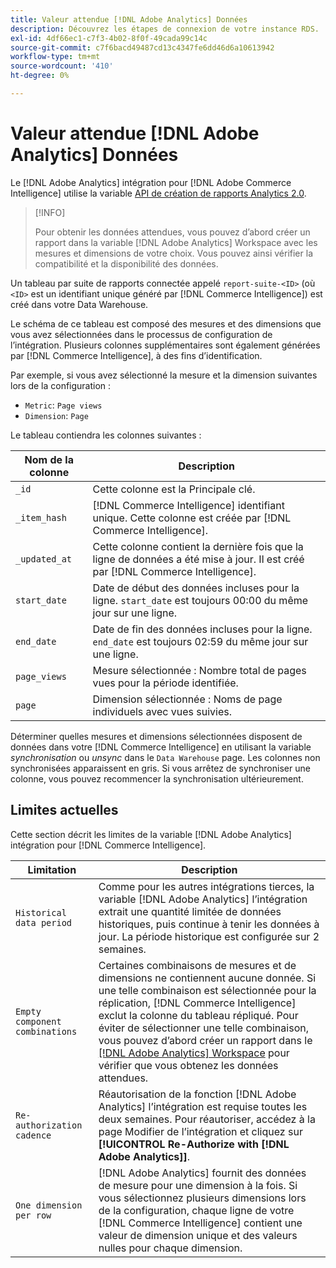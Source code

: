 ```yaml
---
title: Valeur attendue [!DNL Adobe Analytics] Données
description: Découvrez les étapes de connexion de votre instance RDS.
exl-id: 4df66ec1-c7f3-4b02-8f0f-49cada99c14c
source-git-commit: c7f6bacd49487cd13c4347fe6dd46d6a10613942
workflow-type: tm+mt
source-wordcount: '410'
ht-degree: 0%

---
```


# Valeur attendue [!DNL Adobe Analytics] Données

Le [!DNL Adobe Analytics] intégration pour [!DNL Adobe Commerce Intelligence] utilise la variable [API de création de rapports Analytics 2.0](https://developer.adobe.com/analytics-apis/docs/2.0/#!AdobeDocs/analytics-2.0-apis/master/README.md).

>[!INFO]
>
>Pour obtenir les données attendues, vous pouvez d’abord créer un rapport dans la variable [!DNL Adobe Analytics] Workspace avec les mesures et dimensions de votre choix. Vous pouvez ainsi vérifier la compatibilité et la disponibilité des données.

Un tableau par suite de rapports connectée appelé `report-suite-<ID>` (où `<ID>` est un identifiant unique généré par [!DNL Commerce Intelligence]) est créé dans votre Data Warehouse.

Le schéma de ce tableau est composé des mesures et des dimensions que vous avez sélectionnées dans le processus de configuration de l’intégration. Plusieurs colonnes supplémentaires sont également générées par [!DNL Commerce Intelligence], à des fins d’identification.

Par exemple, si vous avez sélectionné la mesure et la dimension suivantes lors de la configuration :
- `Metric`: `Page views`
- `Dimension`: `Page`

Le tableau contiendra les colonnes suivantes :

| Nom de la colonne | Description |
| --- | --- |
| `_id` | Cette colonne est la Principale clé. |
| `_item_hash` | [!DNL Commerce Intelligence] identifiant unique. Cette colonne est créée par [!DNL Commerce Intelligence]. |
| `_updated_at` | Cette colonne contient la dernière fois que la ligne de données a été mise à jour. Il est créé par [!DNL Commerce Intelligence]. |
| `start_date` | Date de début des données incluses pour la ligne. `start_date` est toujours 00:00 du même jour sur une ligne. |
| `end_date` | Date de fin des données incluses pour la ligne. `end_date` est toujours 02:59 du même jour sur une ligne. |
| `page_views` | Mesure sélectionnée : Nombre total de pages vues pour la période identifiée. |
| `page` | Dimension sélectionnée : Noms de page individuels avec vues suivies. |

Déterminer quelles mesures et dimensions sélectionnées disposent de données dans votre [!DNL Commerce Intelligence] en utilisant la variable *synchronisation* ou *unsync* dans le `Data Warehouse` page. Les colonnes non synchronisées apparaissent en gris. Si vous arrêtez de synchroniser une colonne, vous pouvez recommencer la synchronisation ultérieurement.

## Limites actuelles

Cette section décrit les limites de la variable [!DNL Adobe Analytics] intégration pour [!DNL Commerce Intelligence].

| Limitation | Description |
| --- | --- |
| `Historical data period` | Comme pour les autres intégrations tierces, la variable [!DNL Adobe Analytics] l’intégration extrait une quantité limitée de données historiques, puis continue à tenir les données à jour. La période historique est configurée sur 2 semaines. |
| `Empty component combinations` | Certaines combinaisons de mesures et de dimensions ne contiennent aucune donnée. Si une telle combinaison est sélectionnée pour la réplication, [!DNL Commerce Intelligence] exclut la colonne du tableau répliqué. Pour éviter de sélectionner une telle combinaison, vous pouvez d’abord créer un rapport dans le [[!DNL Adobe Analytics] Workspace](https://experienceleague.adobe.com/docs/analytics/analyze/analysis-workspace/home.html) pour vérifier que vous obtenez les données attendues. |
| `Re-authorization cadence` | Réautorisation de la fonction [!DNL Adobe Analytics] l’intégration est requise toutes les deux semaines. Pour réautoriser, accédez à la page Modifier de l’intégration et cliquez sur **[!UICONTROL Re-Authorize with [!DNL Adobe Analytics]]**. |
| `One dimension per row` | [!DNL Adobe Analytics] fournit des données de mesure pour une dimension à la fois. Si vous sélectionnez plusieurs dimensions lors de la configuration, chaque ligne de votre [!DNL Commerce Intelligence] contient une valeur de dimension unique et des valeurs nulles pour chaque dimension. |
